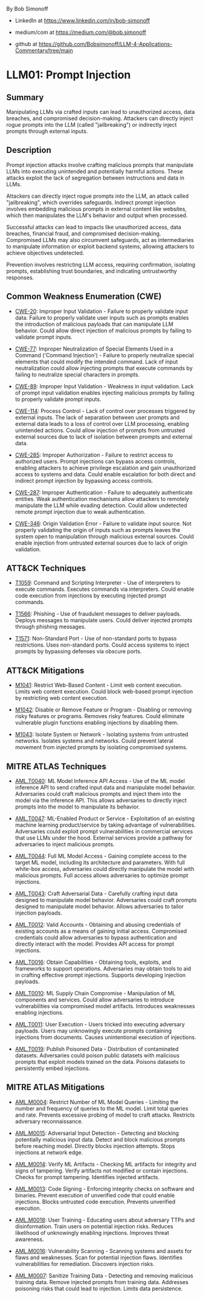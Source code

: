 By Bob Simonoff

- LinkedIn at https://www.linkedin.com/in/bob-simonoff

- medium/com at https://medium.com/@bob.simonoff

- github at https://github.com/Bobsimonoff/LLM-4-Applications-Commentary/tree/main


# LLM01: Prompt Injection

## Summary

Manipulating LLMs via crafted inputs can lead to unauthorized access, data breaches, and compromised decision-making. Attackers can directly inject rogue prompts into the LLM (called "jailbreaking") or indirectly inject prompts through external inputs.

## Description

Prompt injection attacks involve crafting malicious prompts that manipulate LLMs into executing unintended and potentially harmful actions. These attacks exploit the lack of segregation between instructions and data in LLMs. 

Attackers can directly inject rogue prompts into the LLM, an attack called "jailbreaking", which overrides safeguards. Indirect prompt injection involves embedding malicious prompts in external content like websites, which then manipulates the LLM's behavior and output when processed.

Successful attacks can lead to impacts like unauthorized access, data breaches, financial fraud, and compromised decision-making. Compromised LLMs may also circumvent safeguards, act as intermediaries to manipulate information or exploit backend systems, allowing attackers to achieve objectives undetected.

Prevention involves restricting LLM access, requiring confirmation, isolating prompts, establishing trust boundaries, and indicating untrustworthy responses.


## Common Weakness Enumeration (CWE)

- [CWE-20](https://cwe.mitre.org/data/definitions/20.html): Improper Input Validation - Failure to properly validate input data. Failure to properly validate user inputs such as prompts enables the introduction of malicious payloads that can manipulate LLM behavior. Could allow direct injection of malicious prompts by failing to validate prompt inputs. 

- [CWE-77](https://cwe.mitre.org/data/definitions/77.html): Improper Neutralization of Special Elements Used in a Command ('Command Injection') - Failure to properly neutralize special elements that could modify the intended command. Lack of input neutralization could allow injecting prompts that execute commands by failing to neutralize special characters in prompts.

- [CWE-89](https://cwe.mitre.org/data/definitions/89.html): Improper Input Validation - Weakness in input validation. Lack of prompt input validation enables injecting malicious prompts by failing to properly validate prompt inputs.

- [CWE-114](https://cwe.mitre.org/data/definitions/114.html): Process Control - Lack of control over processes triggered by external inputs. The lack of separation between user prompts and external data leads to a loss of control over LLM processing, enabling unintended actions. Could allow injection of prompts from untrusted external sources due to lack of isolation between prompts and external data.

- [CWE-285](https://cwe.mitre.org/data/definitions/285.html): Improper Authorization - Failure to restrict access to authorized users. Prompt injections can bypass access controls, enabling attackers to achieve privilege escalation and gain unauthorized access to systems and data. Could enable escalation for both direct and indirect prompt injection by bypassing access controls.  

- [CWE-287](https://cwe.mitre.org/data/definitions/287.html): Improper Authentication - Failure to adequately authenticate entities. Weak authentication mechanisms allow attackers to remotely manipulate the LLM while evading detection. Could allow undetected remote prompt injection due to weak authentication.

- [CWE-346](https://cwe.mitre.org/data/definitions/346.html): Origin Validation Error - Failure to validate input source. Not properly validating the origin of inputs such as prompts leaves the system open to manipulation through malicious external sources. Could enable injection from untrusted external sources due to lack of origin validation.

## ATT&CK Techniques 

- [T1059](https://attack.mitre.org/techniques/T1059/): Command and Scripting Interpreter - Use of interpreters to execute commands. Executes commands via interpreters. Could enable code execution from injections by executing injected prompt commands.

- [T1566](https://attack.mitre.org/techniques/T1566/): Phishing - Use of fraudulent messages to deliver payloads. Deploys messages to manipulate users. Could deliver injected prompts through phishing messages.  

- [T1571](https://attack.mitre.org/techniques/T1571/): Non-Standard Port - Use of non-standard ports to bypass restrictions. Uses non-standard ports. Could access systems to inject prompts by bypassing defenses via obscure ports. 

## ATT&CK Mitigations

- [M1041](https://attack.mitre.org/mitigations/M1041/): Restrict Web-Based Content - Limit web content execution. Limits web content execution. Could block web-based prompt injection by restricting web content execution.

- [M1042](https://attack.mitre.org/mitigations/M1042/): Disable or Remove Feature or Program - Disabling or removing risky features or programs. Removes risky features. Could eliminate vulnerable plugin functions enabling injections by disabling them. 

- [M1043](https://attack.mitre.org/mitigations/M1043/): Isolate System or Network - Isolating systems from untrusted networks. Isolates systems and networks. Could prevent lateral movement from injected prompts by isolating compromised systems.


## MITRE ATLAS Techniques

- [AML.T0040](/techniques/AML.T0040): ML Model Inference API Access - Use of the ML model inference API to send crafted input data and manipulate model behavior. Adversaries could craft malicious prompts and inject them into the model via the inference API. This allows adversaries to directly inject prompts into the model to manipulate its behavior.

- [AML.T0047](/techniques/AML.T0047): ML-Enabled Product or Service - Exploitation of an existing machine learning product/service by taking advantage of vulnerabilities. Adversaries could exploit prompt vulnerabilities in commercial services that use LLMs under the hood. External services provide a pathway for adversaries to inject malicious prompts.

- [AML.T0044](/techniques/AML.T0044): Full ML Model Access - Gaining complete access to the target ML model, including its architecture and parameters. With full white-box access, adversaries could directly manipulate the model with malicious prompts. Full access allows adversaries to optimize prompt injections.

- [AML.T0043](/techniques/AML.T0043): Craft Adversarial Data - Carefully crafting input data designed to manipulate model behavior. Adversaries could craft prompts designed to manipulate model behavior. Allows adversaries to tailor injection payloads. 

- [AML.T0012](/techniques/AML.T0012): Valid Accounts - Obtaining and abusing credentials of existing accounts as a means of gaining initial access. Compromised credentials could allow adversaries to bypass authentication and directly interact with the model. Provides API access for prompt injections.

- [AML.T0016](/techniques/AML.T0016): Obtain Capabilities - Obtaining tools, exploits, and frameworks to support operations. Adversaries may obtain tools to aid in crafting effective prompt injections. Supports developing injection payloads. 

- [AML.T0010](/techniques/AML.T0010): ML Supply Chain Compromise - Manipulation of ML components and services. Could allow adversaries to introduce vulnerabilities via compromised model artifacts. Introduces weaknesses enabling injections.

- [AML.T0011](/techniques/AML.T0011): User Execution - Users tricked into executing adversary payloads. Users may unknowingly execute prompts containing injections from documents. Causes unintentional execution of injections.

- [AML.T0019](/techniques/AML.T0019): Publish Poisoned Data - Distribution of contaminated datasets. Adversaries could poison public datasets with malicious prompts that exploit models trained on the data. Poisons datasets to persistently embed injections.

## MITRE ATLAS Mitigations

- [AML.M0004](/mitigations/AML.M0004): Restrict Number of ML Model Queries - Limiting the number and frequency of queries to the ML model. Limit total queries and rate. Prevents excessive probing of model to craft attacks. Restricts adversary reconnaissance. 

- [AML.M0015](/mitigations/AML.M0015): Adversarial Input Detection - Detecting and blocking potentially malicious input data. Detect and block malicious prompts before reaching model. Directly blocks injection attempts. Stops injections at network edge.

- [AML.M0014](/mitigations/AML.M0014): Verify ML Artifacts - Checking ML artifacts for integrity and signs of tampering. Verify artifacts not modified or contain injections. Checks for prompt tampering. Identifies injected artifacts.

- [AML.M0013](/mitigations/AML.M0013): Code Signing - Enforcing integrity checks on software and binaries. Prevent execution of unverified code that could enable injections. Blocks untrusted code execution. Prevents unverified execution. 

- [AML.M0018](/mitigations/AML.M0018): User Training - Educating users about adversary TTPs and disinformation. Train users on potential injection risks. Reduces likelihood of unknowingly enabling injections. Improves threat awareness.

- [AML.M0016](/mitigations/AML.M0016): Vulnerability Scanning - Scanning systems and assets for flaws and weaknesses. Scan for potential injection flaws. Identifies vulnerabilities for remediation. Discovers injection risks.

- [AML.M0007](/mitigations/AML.M0007): Sanitize Training Data - Detecting and removing malicious training data. Remove injected prompts from training data. Addresses poisoning risks that could lead to injection. Limits data persistence.




